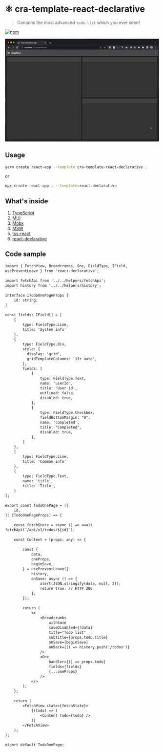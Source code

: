 # ⚛️ cra-template-react-declarative

> Contains the most advanced `todo-list` which you ever seen!

[![npm](https://img.shields.io/npm/v/cra-template-react-declarative.svg?style=flat-square)](https://npmjs.org/package/cra-template-react-declarative)

![screenshot](./docs/screenshot.gif)

## Usage

```bash
yarn create react-app --template cra-template-react-declarative .
```

or

```bash
npx create-react-app . --template=react-declarative
```

## What's inside

1. [TypeScript](https://www.typescriptlang.org/)
2. [MUI](https://mui.com/)
3. [Mobx](https://mobx.js.org/)
4. [MSW](https://mswjs.io/)
5. [tss-react](https://www.tss-react.dev/)
6. [react-declarative](https://www.npmjs.com/package/react-declarative)

## Code sample

```tsx
import { FetchView, Breadcrumbs, One, FieldType, IField, usePreventLeave } from 'react-declarative';

import fetchApi from '../../helpers/fetchApi';
import history from '../../helpers/history';

interface ITodoOnePageProps {
    id: string;
}

const fields: IField[] = [
    {
        type: FieldType.Line,
        title: 'System info'
    },
    {
        type: FieldType.Div,
        style: {
          display: 'grid',
          gridTemplateColumns: '1fr auto',
        },
        fields: [
            {
                type: FieldType.Text,
                name: 'userId',
                title: 'User id',
                outlined: false,
                disabled: true,
            },
            {
                type: FieldType.Checkbox,
                fieldBottomMargin: "0",
                name: 'completed',
                title: "Completed",
                disabled: true,
            },
        ]
    },
    {
        type: FieldType.Line,
        title: 'Common info'
    },
    {
        type: FieldType.Text,
        name: 'title',
        title: 'Title',
    }
];

export const TodoOnePage = ({
    id,
}: ITodoOnePageProps) => {

    const fetchState = async () => await fetchApi(`/api/v1/todos/${id}`);

    const Content = (props: any) => {

        const {
            data,
            oneProps,
            beginSave,
        } = usePreventLeave({
            history,
            onSave: async () => {
                alert(JSON.stringify(data, null, 2));
                return true; // HTTP 200
            },
        });

        return (
            <>
                <Breadcrumbs
                    withSave
                    saveDisabled={!data}
                    title="Todo list"
                    subtitle={props.todo.title}
                    onSave={beginSave}
                    onBack={() => history.push('/todos')}
                />
                <One
                    handler={() => props.todo}
                    fields={fields}
                    {...oneProps}
                />
            </>
        );
    };

    return (
        <FetchView state={fetchState}>
            {(todo) => (
                <Content todo={todo} />
            )}
        </FetchView>
    );
};

export default TodoOnePage;
```
